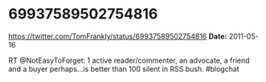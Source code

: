 # 69937589502754816
https://twitter.com/TomFrankly/status/69937589502754816
**Date:** 2011-05-16

RT @NotEasyToForget: 1 active reader/commenter, an advocate, a friend and a buyer perhaps...is better than 100 silent in RSS bush. #blogchat
